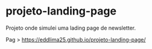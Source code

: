 # projeto-landing-page
Projeto onde simulei uma lading page de newsletter.

Pag > https://eddlima25.github.io/projeto-landing-page/
